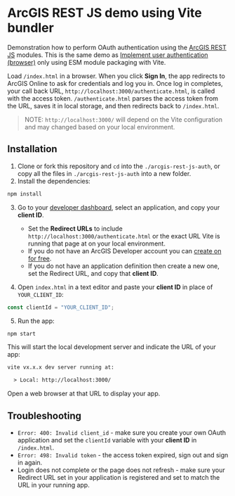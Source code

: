 # ArcGIS REST JS demo using Vite bundler

Demonstration how to perform OAuth authentication using the [ArcGIS REST JS](https://developers.arcgis.com/arcgis-rest-js/) modules. This is the same demo as [Implement user authentication (browser)](https://developers.arcgis.com/arcgis-rest-js/authentication/tutorials/implement-user-authentication-rest-js-browser/) only using ESM module packaging with Vite.

Load `/index.html` in a browser. When you click **Sign In**, the app redirects to ArcGIS Online to ask for credentials and log you in. Once log in completes, your call back URL, `http://localhost:3000/authenticate.html`, is called with the access token. `/authenticate.html` parses the access token from the URL, saves it in local storage, and then redirects back to `/index.html`.

> NOTE: `http://localhost:3000/` will depend on the Vite configuration and may changed based on your local environment.

## Installation

1. Clone or fork this repository and `cd` into the `./arcgis-rest-js-auth`, or copy all the files in `./arcgis-rest-js-auth` into a new folder.
2. Install the dependencies:

```bash
npm install
```

3. Go to your [developer dashboard](https://developers.arcgis.com/applications), select an application, and copy your **client ID**.
    - Set the **Redirect URLs** to include `http://localhost:3000/authenticate.html` or the exact URL Vite is running that page at on your local environment.
    - If you do not have an ArcGIS Developer account you can [create on for free](https://developers.arcgis.com/sign-up).
    - If you do not have an application definition then create a new one, set the Redirect URL, and copy that **client ID**.

4. Open `index.html` in a text editor and paste your **client ID** in place of `YOUR_CLIENT_ID`:

```javascript
const clientId = "YOUR_CLIENT_ID";
```

5. Run the app:

```bash
npm start
```

This will start the local development server and indicate the URL of your app:

```txt
vite vx.x.x dev server running at:

  > Local: http://localhost:3000/
```

Open a web browser at that URL to display your app.

## Troubleshooting

- `Error: 400: Invalid client_id` - make sure you create your own OAuth application and set the `clientId` variable with your **client ID** in `/index.html`.
- `Error: 498: Invalid token` - the access token expired, sign out and sign in again.
- Login does not complete or the page does not refresh - make sure your Redirect URL set in your application is registered and set to match the URL in your running app.
